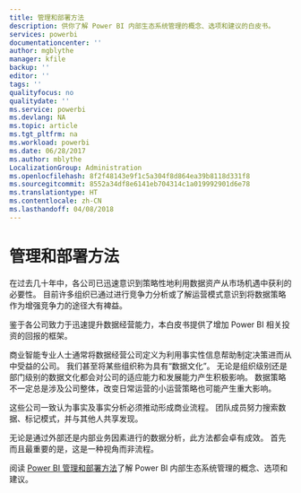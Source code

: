 ```yaml
---
title: 管理和部署方法
description: 供你了解 Power BI 内部生态系统管理的概念、选项和建议的白皮书。
services: powerbi
documentationcenter: ''
author: mgblythe
manager: kfile
backup: ''
editor: ''
tags: ''
qualityfocus: no
qualitydate: ''
ms.service: powerbi
ms.devlang: NA
ms.topic: article
ms.tgt_pltfrm: na
ms.workload: powerbi
ms.date: 06/28/2017
ms.author: mblythe
LocalizationGroup: Administration
ms.openlocfilehash: 8f2f48143e9f1c5a304f8d864ea39b8118d331f8
ms.sourcegitcommit: 8552a34df8e6141eb704314c1a019992901d6e78
ms.translationtype: HT
ms.contentlocale: zh-CN
ms.lasthandoff: 04/08/2018
---
```

# <a name="governance-and-deployment-approaches"></a>管理和部署方法
在过去几十年中，各公司已迅速意识到策略性地利用数据资产从市场机遇中获利的必要性。 目前许多组织已通过进行竞争力分析或了解运营模式意识到将数据策略作为增强竞争力的途径大有裨益。  

鉴于各公司致力于迅速提升数据经营能力，本白皮书提供了增加 Power BI 相关投资的回报的框架。

商业智能专业人士通常将数据经营公司定义为利用事实性信息帮助制定决策进而从中受益的公司。  我们甚至将某些组织称为具有“数据文化”。
无论是组织级别还是部门级别的数据文化都会对公司的适应能力和发展能力产生积极影响。  数据策略不一定总是涉及公司整体，改变日常运营的小运营策略也可能产生重大影响。

这些公司一致认为事实及事实分析必须推动形成商业流程。 团队成员努力搜索数据、标记模式，并与其他人共享发现。 

无论是通过外部还是内部业务因素进行的数据分析，此方法都会卓有成效。 首先而且最重要的是，这是一种视角而非流程。

阅读 [Power BI 管理和部署方法](http://go.microsoft.com/fwlink/?LinkId=785915&clcid=0x409)了解 Power BI 内部生态系统管理的概念、选项和建议。

